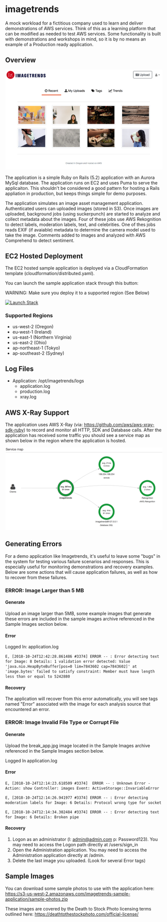 # imagetrends

A mock workload for a fictitious company used to learn and deliver demonstrations of AWS services. Think of this as a learning
platform that can be modified as needed to test AWS services. Some functionality is built with demonstrations and workshops in mind, so it is
by no means an example of a Production ready application. 

## Overview

![Alt text](documentation/imagetrends.png?raw=true "ImageTrends Screenshot")

The application is a simple Ruby on Rails (5.2) application with an Aurora MySql database. The application runs on EC2 and uses Puma to serve the applicaiton. This shouldn't be considered a good pattern for hosting a Rails appliation in production, but keeps things simple for demo purposes.

The application simulates an image asset management application. Authenticated users can uploaded images (stored in S3). Once images are uploaded, background jobs (using suckerpunch) are started to analyze and collect metadata about the images. Four of these jobs use AWS Rekognition to detect labels, moderation labels, text, and celebrities. One of thes jobs reads EXIF (if avaiable) metadata to determine the camera model used to take the image. Comments added to images and analyzed with AWS Comprehend to detect sentiment.

## EC2 Hosted Deployment

The EC2 hosted sample application is deployed via a CloudFormation template (cloudformation/distributed.yaml).

You can launch the sample application stack through this button:

WARNING: Make sure you deploy it to a supported region (See Below)

[![Launch Stack](https://cdn.rawgit.com/buildkite/cloudformation-launch-stack-button-svg/master/launch-stack.svg)](https://console.aws.amazon.com/cloudformation/home#/stacks/new?stackName=ImageTrendsSampleApp&templateURL=https://s3-us-west-2.amazonaws.com/imagetrends-sample-application/distributed.yaml)

### Supported Regions

* us-west-2 (Oregon)
* eu-west-1 (Ireland)
* us-east-1 (Northern Virginia)
* us-east-2 (Ohio)
* ap-northeast-1 (Tokyo)
* ap-southeast-2 (Sydney)

## Log Files

* Application: /opt/imagetrends/logs
  * application.log
  * production.log
  * xray.log

## AWS X-Ray Support

The application uses AWS X-Ray (via: https://github.com/aws/aws-xray-sdk-ruby) to record and monitor all HTTP, SDK and Database calls. After the application has received some traffic you should see a service map as shown below in the region where the application is hosted. 

![Alt text](documentation/xray.png?raw=true "AWS X-Ray Screenshot")

## Generating Errors

For a demo application like Imagetrends, it's useful to leave some "bugs" in the system for testing various failure scenarios and responses. This is especially useful for monitoring demonstrations and recovery examples. Below are some actions that will cause application failures, as well as how to recover from these failures.

### ERROR: Image Larger than 5 MB

#### Generate

Upload an image larger than 5MB, some example images that generate these errors are included in the sample images archive referenced in the Sample Images section below.

#### Error

Logged In: application.log

```
E, [2018-10-24T12:42:28.861486 #3374] ERROR -- : Error detecting text for Image: 8 Details: 1 validation error detected: Value 'java.nio.HeapByteBuffer[pos=0 lim=7843602 cap=7843602]' at 'image.bytes' failed to satisfy constraint: Member must have length less than or equal to 5242880
```

#### Recovery

The application will recover from this error automatically, you will see tags named "Error" associated with the image for each analysis source that encountered an error.

### ERROR: Image Invalid File Type or Corrupt File

#### Generate

Upload the break_app.jpg image located in the Sample Images archive referenced in the Sample Images section below.

Logged In application.log

#### Error

```
E, [2018-10-24T12:14:23.618509 #3374]  ERROR -- : Unknown Error - Action: show Controller: images Event: ActiveStorage::InvariableError
```
```
E, [2018-10-24T12:14:26.941977 #3374] ERROR -- : Error detecting moderation labels for Image: 6 Details: Protocol wrong type for socket
```
```
E, [2018-10-24T12:14:34.302484 #3374] ERROR -- : Error detecting text for Image: 6 Details: Broken pipe
```

#### Recovery
1. Logon as an administrator (l: admin@admin.com p: Password123). You may need to access the Logon path directly at /users/sign_in
2. Open the Administration application. You may need to access the Administration application directly at /admin.
3. Delete the last image you uploaded. (Look for several Error tags)


## Sample Images

You can download some sample photos to use with the application here: 	https://s3-us-west-2.amazonaws.com/imagetrends-sample-application/sample-photos.zip

These images are covered by the Death to Stock Photo licensing terms outlined here: https://deathtothestockphoto.com/official-license/